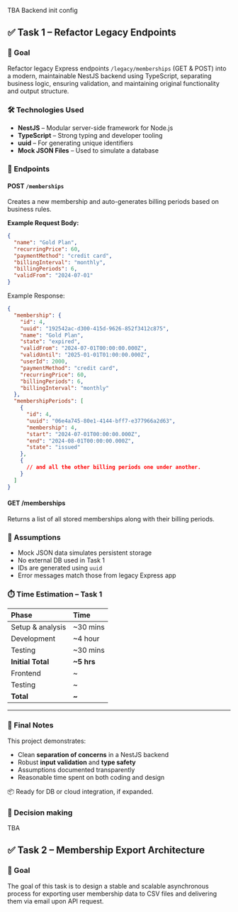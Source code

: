 TBA Backend init config

## ✅ Task 1 – Refactor Legacy Endpoints

### 🎯 Goal

Refactor legacy Express endpoints `/legacy/memberships` (GET & POST) into a modern, maintainable NestJS backend using TypeScript, separating business logic, ensuring validation, and maintaining original functionality and output structure.

### 🛠️ Technologies Used

- **NestJS** – Modular server-side framework for Node.js
- **TypeScript** – Strong typing and developer tooling
- **uuid** – For generating unique identifiers
- **Mock JSON Files** – Used to simulate a database

### 📌 Endpoints

#### POST `/memberships`

Creates a new membership and auto-generates billing periods based on business rules.

**Example Request Body:**

```json
{
  "name": "Gold Plan",
  "recurringPrice": 60,
  "paymentMethod": "credit card",
  "billingInterval": "monthly",
  "billingPeriods": 6,
  "validFrom": "2024-07-01"
}
```

Example Response:

```json
{
  "membership": {
    "id": 4,
    "uuid": "192542ac-d300-415d-9626-852f3412c875",
    "name": "Gold Plan",
    "state": "expired",
    "validFrom": "2024-07-01T00:00:00.000Z",
    "validUntil": "2025-01-01T01:00:00.000Z",
    "userId": 2000,
    "paymentMethod": "credit card",
    "recurringPrice": 60,
    "billingPeriods": 6,
    "billingInterval": "monthly"
  },
  "membershipPeriods": [
    {
      "id": 4,
      "uuid": "06e4a745-80e1-4144-bff7-e377966a2d63",
      "membership": 4,
      "start": "2024-07-01T00:00:00.000Z",
      "end": "2024-08-01T00:00:00.000Z",
      "state": "issued"
    },
    {
      // and all the other billing periods one under another.
    }
  ]
}
```

#### GET /memberships

Returns a list of all stored memberships along with their billing periods.

### 🤔 Assumptions

- Mock JSON data simulates persistent storage
- No external DB used in Task 1
- IDs are generated using `uuid`
- Error messages match those from legacy Express app

### ⏱️ Time Estimation – Task 1

| Phase             | Time       |
| :---------------- | :--------- |
| Setup & analysis  | ~30 mins   |
| Development       | ~4 hour    |
| Testing           | ~30 mins   |
| **Initial Total** | **~5 hrs** |
| Frontend          | ~          |
| Testing           | ~          |
| **Total**         | **~**      |

---

### 📌 Final Notes

This project demonstrates:

- Clean **separation of concerns** in a NestJS backend
- Robust **input validation** and **type safety**
- Assumptions documented transparently
- Reasonable time spent on both coding and design

📦 Ready for DB or cloud integration, if expanded.

### 🤔 Decision making

TBA

## ✅ Task 2 – Membership Export Architecture

### 🎯 Goal

The goal of this task is to design a stable and scalable asynchronous process for exporting user membership data to CSV files and delivering them via email upon API request.
